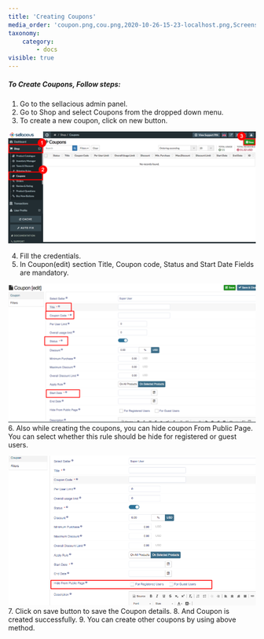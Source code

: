```yaml
---
title: 'Creating Coupons'
media_order: 'coupon.png,cou.png,2020-10-26-15-23-localhost.png,Screenshot (5).png,Screenshot (6).png'
taxonomy:
    category:
        - docs
visible: true
---
```


##### **To Create Coupons, Follow steps:**

1. Go to the sellacious admin panel.
2. Go to Shop and select Coupons from the dropped down menu.
3. To create a new coupon, click on new button.

![](coupon.png)

4. Fill the credentials.
5. In Coupon(edit) section Title, Coupon code, Status and Start Date Fields are mandatory.

![Screenshot%20%285%29](Screenshot%20%285%29.png "Screenshot%20%285%29")
6. Also while creating the coupons, you can hide coupon From Public Page. You can select whether this rule should be hide for registered or guest users. 

![Screenshot%20%286%29](Screenshot%20%286%29.png "Screenshot%20%286%29")
7. Click on save button to save the Coupon details.
8. And Coupon is created successfully.
9. You can create other coupons by using above method.
